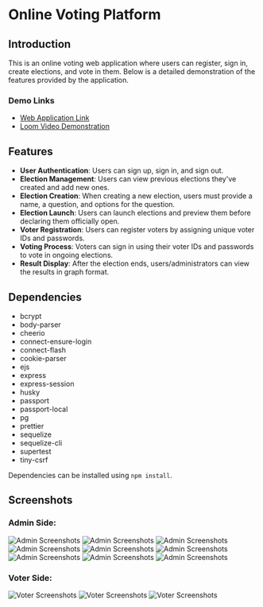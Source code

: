 # Online Voting Platform

## Introduction

This is an online voting web application where users can register, sign in, create elections, and vote in them. Below is a detailed demonstration of the features provided by the application.

### Demo Links
- [Web Application Link](https://online-voting-platform-xoug.onrender.com/](https://online-voting-system-m346.onrender.com/))
- [Loom Video Demonstration](https://www.loom.com/share/e2b3506446164b3eb0e82f73eb7bb86f)

## Features

- **User Authentication**: Users can sign up, sign in, and sign out.
- **Election Management**: Users can view previous elections they've created and add new ones.
- **Election Creation**: When creating a new election, users must provide a name, a question, and options for the question.
- **Election Launch**: Users can launch elections and preview them before declaring them officially open.
- **Voter Registration**: Users can register voters by assigning unique voter IDs and passwords.
- **Voting Process**: Voters can sign in using their voter IDs and passwords to vote in ongoing elections.
- **Result Display**: After the election ends, users/administrators can view the results in graph format.
  
## Dependencies

- bcrypt
- body-parser
- cheerio
- connect-ensure-login
- connect-flash
- cookie-parser
- ejs
- express
- express-session
- husky
- passport
- passport-local
- pg
- prettier
- sequelize
- sequelize-cli
- supertest
- tiny-csrf

Dependencies can be installed using `npm install`.

## Screenshots

### Admin Side:

![Admin Screenshots](https://user-images.githubusercontent.com/112365664/214050668-36b00079-9206-4fc0-a620-059ea1f20403.png)
![Admin Screenshots](https://user-images.githubusercontent.com/112365664/214051040-f585070e-95d6-4bb1-b19a-e0757fd1ae2c.png)
![Admin Screenshots](https://user-images.githubusercontent.com/112365664/214051068-5dafbfd1-c39d-4863-8e09-3b008487ef2b.png)
![Admin Screenshots](https://user-images.githubusercontent.com/112365664/214051899-c213d53f-6ac0-4025-bdd0-3ec4c8e81756.png)
![Admin Screenshots](https://user-images.githubusercontent.com/112365664/214051253-329bc4e6-69ba-4a80-ae54-05f7d5dd4ac4.png)
![Admin Screenshots](https://user-images.githubusercontent.com/112365664/214051303-cc166acb-b874-403d-a3ff-160f2bb76c92.png)
![Admin Screenshots](https://user-images.githubusercontent.com/112365664/214051189-1e931625-a02c-4260-8807-8f82219ad115.png)
![Admin Screenshots](https://user-images.githubusercontent.com/112365664/214052500-f06084c7-dbaa-4f39-a9df-36acaf411f4b.png)
![Admin Screenshots](https://user-images.githubusercontent.com/112365664/214052215-423d1065-3b04-4b1c-9c58-557de7d1b855.png)

### Voter Side:

![Voter Screenshots](https://user-images.githubusercontent.com/112365664/214052448-5a2e4763-eecd-4898-9600-080a80a20e20.png)
![Voter Screenshots](https://user-images.githubusercontent.com/112365664/214056567-8c4399b5-b39c-4710-bb67-4de8eecb157f.png)
![Voter Screenshots](https://user-images.githubusercontent.com/112365664/214052624-4964883a-478e-404e-b2c4-8ed183361b85.png)
